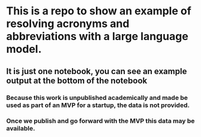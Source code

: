 # This is a repo to show an example of resolving acronyms and abbreviations with a large language model.
## It is just one notebook, you can see an example output at the bottom of the notebook
### Because this work is unpublished academically and made be used as part of an MVP for a startup, the data is not provided.
### Once we publish and go forward with the MVP this data may be available.
